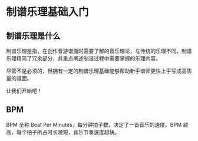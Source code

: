 # 制谱乐理基础入门

## 制谱乐理是什么

制谱乐理是指，在创作音游谱面时需要了解的音乐理论，与传统的乐理不同，制谱乐理精简了冗余部分，并重点阐述制谱过程中需要掌握的乐理内容。

尽管不是必须的，但拥有一定的制谱乐理基础能够帮助新手谱师更快上手写成高质量的谱面。

让我们开始吧！

## BPM

BPM 全称 Beat Per Minutes，每分钟拍子数，决定了一首音乐的速度。BPM 越高，每个拍子所占时长越短，音乐节奏速度越快。